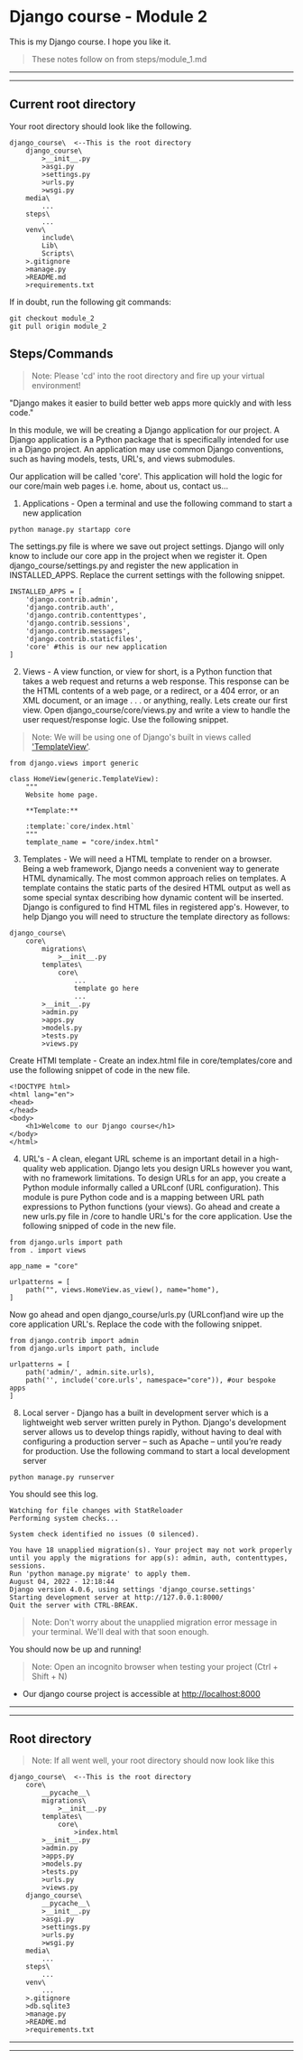 # Django course - Module 2
This is my Django course. I hope you like it.

> These notes follow on from steps/module_1.md
***
***

## Current root directory
Your root directory should look like the following.
```
django_course\  <--This is the root directory
    django_course\
        >__init__.py
        >asgi.py
        >settings.py
        >urls.py
        >wsgi.py
    media\
        ...
    steps\
        ...
    venv\
        include\
        Lib\
        Scripts\
    >.gitignore
    >manage.py
    >README.md
    >requirements.txt
```
If in doubt, run the following git commands:
```
git checkout module_2
git pull origin module_2
```

## Steps/Commands
>Note: Please 'cd' into the root directory and fire up your virtual environment!

"Django makes it easier to build better web apps more quickly and with less code."

In this module, we will be creating a Django application for our project. A Django application is a Python package that is specifically intended for use in a Django project. An application may use common Django conventions, such as having models, tests, URL's, and views submodules. 

Our application will be called 'core'. This application will hold the logic for our core/main web pages i.e. home, about us, contact us...

1) Applications - Open a terminal and use the following command to start a new application
```
python manage.py startapp core
```

The settings.py file is where we save out project settings. Django will only know to include our core app in the project when we register it. Open django_course/settings.py and register the new application in INSTALLED_APPS. Replace the current settings with the following snippet.
```
INSTALLED_APPS = [
    'django.contrib.admin',
    'django.contrib.auth',
    'django.contrib.contenttypes',
    'django.contrib.sessions',
    'django.contrib.messages',
    'django.contrib.staticfiles',
    'core' #this is our new application
]
```

2) Views - A view function, or view for short, is a Python function that takes a web request and returns a web response. This response can be the HTML contents of a web page, or a redirect, or a 404 error, or an XML document, or an image . . . or anything, really. Lets create our first view. Open django_course/core/views.py and write a view to handle the user request/response logic. Use the following snippet.
>Note: We will be using one of Django's built in views called ['TemplateView'](https://docs.djangoproject.com/en/4.1/topics/class-based-views/).
```
from django.views import generic

class HomeView(generic.TemplateView):
	"""
    Website home page.

    **Template:**

    :template:`core/index.html`
    """
	template_name = "core/index.html"
```

3) Templates - We will need a HTML template to render on a browser. Being a web framework, Django needs a convenient way to generate HTML dynamically. The most common approach relies on templates. A template contains the static parts of the desired HTML output as well as some special syntax describing how dynamic content will be inserted. Django is configured to find HTML files in registered app's. However, to help Django you will need to structure the template directory as follows:
```
django_course\ 
    core\
        migrations\
            >__init__.py
        templates\
            core\
                ...
                template go here
                ...
        >__init__.py
        >admin.py
        >apps.py
        >models.py
        >tests.py
        >views.py
```

Create HTMl template - Create an index.html file in core/templates/core and use the following snippet of code in the new file.

```
<!DOCTYPE html>
<html lang="en">
<head>
</head>
<body>
    <h1>Welcome to our Django course</h1>
</body>
</html>
```

4) URL's - A clean, elegant URL scheme is an important detail in a high-quality web application. Django lets you design URLs however you want, with no framework limitations. To design URLs for an app, you create a Python module informally called a URLconf (URL configuration). This module is pure Python code and is a mapping between URL path expressions to Python functions (your views). Go ahead and create a new urls.py file in /core to handle URL's for the core application. Use the following snipped of code in the new file.

```
from django.urls import path
from . import views

app_name = "core"

urlpatterns = [
	path("", views.HomeView.as_view(), name="home"),
]
```

Now go ahead and open django_course/urls.py (URLconf)and wire up the core application URL's. Replace the code with the following snippet.

```
from django.contrib import admin
from django.urls import path, include

urlpatterns = [
    path('admin/', admin.site.urls),
    path('', include('core.urls', namespace="core")), #our bespoke apps
]
```

8) Local server - Django has a built in development server which is a lightweight web server written purely in Python. Django's development server allows us to develop things rapidly, without having to deal with configuring a production server – such as Apache – until you’re ready for production. Use the following command to start a local development server
```
python manage.py runserver
```
You should see this log.
```
Watching for file changes with StatReloader
Performing system checks...

System check identified no issues (0 silenced).

You have 18 unapplied migration(s). Your project may not work properly until you apply the migrations for app(s): admin, auth, contenttypes, sessions.
Run 'python manage.py migrate' to apply them.
August 04, 2022 - 12:18:44
Django version 4.0.6, using settings 'django_course.settings'
Starting development server at http://127.0.0.1:8000/
Quit the server with CTRL-BREAK.
```
>Note: Don't worry about the unapplied migration error message in your terminal. We'll deal with that soon enough.

You should now be up and running!
>Note: Open an incognito browser when testing your project (Ctrl + Shift + N)

* Our django course project is accessible at [http://localhost:8000](http://localhost:8000)

***
***

## Root directory
>Note: If all went well, your root directory should now look like this
```
django_course\  <--This is the root directory
    core\
        __pycache__\
        migrations\
            >__init__.py
        templates\
            core\
                >index.html
        >__init__.py
        >admin.py
        >apps.py
        >models.py
        >tests.py
        >urls.py
        >views.py
    django_course\
        __pycache__\
        >__init__.py
        >asgi.py
        >settings.py
        >urls.py
        >wsgi.py
    media\
        ...
    steps\
        ...
    venv\
        ...
    >.gitignore
    >db.sqlite3
    >manage.py
    >README.md
    >requirements.txt
```

***
***
